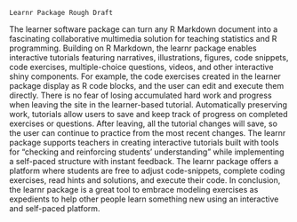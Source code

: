 `Learnr Package Rough Draft`

The learner software package can turn any R Markdown document into a fascinating collaborative multimedia solution for teaching statistics and R programming. Building on R Markdown, the learnr package enables interactive tutorials featuring narratives, illustrations, figures, code snippets, code exercises, multiple-choice questions, videos, and other interactive shiny components. For example, the code exercises created in the learner package display as R code blocks, and the user can edit and execute them directly. There is no fear of losing accumulated hard work and progress when leaving the site in the learner-based tutorial. Automatically preserving work, tutorials allow users to save and keep track of progress on completed exercises or questions. After leaving, all the tutorial changes will save, so the user can continue to practice from the most recent changes. The learnr package supports teachers in creating interactive tutorials built with tools for “checking and reinforcing students’ understanding” while implementing a self-paced structure with instant feedback. The learnr package offers a platform where students are free to adjust code-snippets, complete coding exercises, read hints and solutions, and execute their code. In conclusion, the learnr package is a great tool to embrace modeling exercises as expedients to help other people learn something new using an interactive and self-paced platform.